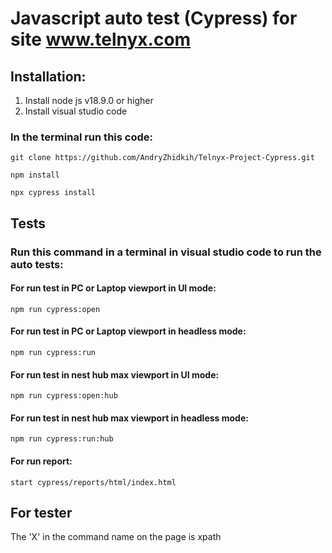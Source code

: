 # Javascript auto test (Cypress) for site www.telnyx.com

## Installation:
1. Install node js v18.9.0 or higher
2. Install visual studio code

### In the terminal run this code:
```
git clone https://github.com/AndryZhidkih/Telnyx-Project-Cypress.git
```
```
npm install 
```
```
npx cypress install
```
## Tests
### Run this command in a terminal in visual studio code to run the auto tests:

#### For run test in PC or Laptop viewport in UI mode: 

```
npm run cypress:open
```

#### For run test in PC or Laptop viewport in headless mode:

```
npm run cypress:run 
```
#### For run test in nest hub max viewport in UI mode:

```
npm run cypress:open:hub
```

#### For run test in nest hub max viewport in headless mode:

```
npm run cypress:run:hub
```
#### For run report:

```
start cypress/reports/html/index.html
```
## For tester
The 'X' in the command name on the page is xpath